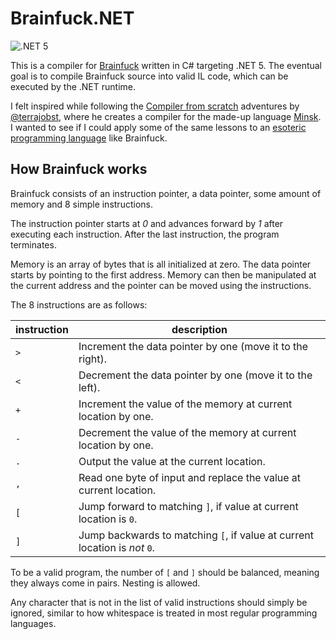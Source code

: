 # Brainfuck.NET

![.NET 5](https://github.com/simonbondo/Brainfuck.NET/workflows/.NET%205/badge.svg)

This is a compiler for [Brainfuck](https://en.wikipedia.org/wiki/Brainfuck) written in C# targeting .NET 5. The eventual goal is to compile Brainfuck source into valid IL code, which can be executed by the .NET runtime.

I felt inspired while following the [Compiler from scratch](http://minsk-compiler.net/) adventures by [@terrajobst](https://twitter.com/terrajobst), where he creates a compiler for the made-up language [Minsk](https://github.com/terrajobst/Minsk). I wanted to see if I could apply some of the same lessons to an [esoteric programming language](https://en.wikipedia.org/wiki/Esoteric_programming_language) like Brainfuck.

## How Brainfuck works

Brainfuck consists of an instruction pointer, a data pointer, some amount of memory and 8 simple instructions.

The instruction pointer starts at *0* and advances forward by *1* after executing each instruction. After the last instruction, the program terminates.

Memory is an array of bytes that is all initialized at zero. The data pointer starts by pointing to the first address. Memory can then be manipulated at the current address and the pointer can be moved using the instructions.

The 8 instructions are as follows:

instruction | description
------------|-------------
`>`         | Increment the data pointer by one (move it to the right).
`<`         | Decrement the data pointer by one (move it to the left).
`+`         | Increment the value of the memory at current location by one.
`-`         | Decrement the value of the memory at current location by one.
`.`         | Output the value at the current location.
`,`         | Read one byte of input and replace the value at current location.
`[`         | Jump forward to matching `]`, if value at current location is `0`.
`]`         | Jump backwards to matching `[`, if value at current location is *not* `0`.

To be a valid program, the number of `[` and `]` should be balanced, meaning they always come in pairs. Nesting is allowed.

Any character that is not in the list of valid instructions should simply be ignored, similar to how whitespace is treated in most regular programming languages.
